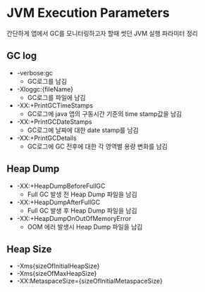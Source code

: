 # JVM Execution Parameters

간단하게 앱에서 GC를 모니터링하고자 할때 썻던 JVM 실행 파라미터 정리

## GC log
- -verbose:gc
  - GC로그를 남김
- -Xloggc:{fileName}
  - GC로그를 파일에 남김
- -XX:+PrintGCTimeStamps
  - GC로그에 java 앱의 구동시간 기준의 time stamp값을 남김
- -XX:+PrintGCDateStamps
  - GC로그에 날짜에 대한 date stamp를 남김
- -XX:+PrintGCDetails
  - GC로그에 GC 전후에 대한 각 영역별 용량 변화를 남김

## Heap Dump
- -XX:+HeapDumpBeforeFullGC
  - Full GC 발생 전 Heap Dump 파일을 남김
- -XX:+HeapDumpAfterFullGC
  - Full GC 발생 후 Heap Dump 파일을 남김
- -XX:+HeapDumpOnOutOfMemoryError
  - OOM 에러 발생시 Heap Dump 파일을 남김

## Heap Size
- -Xms{sizeOfInitialHeapSize}
- -Xms{sizeOfMaxHeapSize}
- -XX:MetaspaceSize={sizeOfInitialMetaspaceSize}

